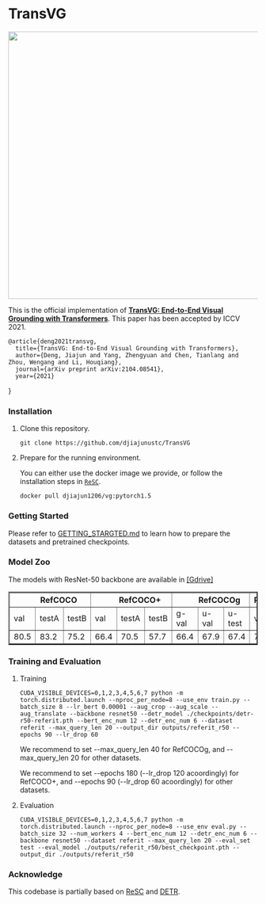 # TransVG
<p align="center"> <img src='docs/framework.jpg' align="center" height="540px"> </p>

This is the official implementation of [**TransVG: End-to-End Visual Grounding with Transformers**](https://arxiv.org/abs/2104.08541). This paper has been accepted by ICCV 2021.

    @article{deng2021transvg,
      title={TransVG: End-to-End Visual Grounding with Transformers},
      author={Deng, Jiajun and Yang, Zhengyuan and Chen, Tianlang and Zhou, Wengang and Li, Houqiang},
      journal={arXiv preprint arXiv:2104.08541},
      year={2021}
}

### Installation
1.  Clone this repository.
    ```
    git clone https://github.com/djiajunustc/TransVG
    ```

2.  Prepare for the running environment. 

    You can either use the docker image we provide, or follow the installation steps in [`ReSC`](https://github.com/zyang-ur/ReSC). 

    ```
    docker pull djiajun1206/vg:pytorch1.5
    ```

### Getting Started

Please refer to [GETTING_STARGTED.md](docs/GETTING_STARTED.md) to learn how to prepare the datasets and pretrained checkpoints.

### Model Zoo

The models with ResNet-50 backbone are available in [[Gdrive]](https://drive.google.com/drive/folders/17CVnc5XOyqqDlg1veXRE9hY9r123Nvqx?usp=sharing)

<table border="2">
    <thead>
        <tr>
            <th colspan=3> &nbsp&nbsp&nbsp&nbsp&nbsp&nbsp&nbsp RefCOCO </th>
            <th colspan=3> &nbsp&nbsp&nbsp&nbsp&nbsp&nbsp&nbsp RefCOCO+</th>
            <th colspan=3> &nbsp&nbsp&nbsp&nbsp&nbsp&nbsp&nbsp RefCOCOg</th>
            <th colspan=2> ReferItGame</th>
        </tr>
    </thead>
    <tbody>
    <tr>
            <td>val</td>
            <td>testA</td>
            <td>testB</td>
            <td>val</td>
            <td>testA</td>
            <td>testB</td>
            <td>g-val</td>
            <td>u-val</td>
            <td>u-test</td>
            <td>val</td>
            <td>test</td>
        </tr>
    </tbody>
    <tbody>
    <tr>
            <td>80.5</td>
            <td>83.2</td>
            <td>75.2</td>
            <td>66.4</td>
            <td>70.5</td>
            <td>57.7</td>
            <td>66.4</td>
            <td>67.9</td>
            <td>67.4</td>
            <td>71.6</td>
            <td>69.3</td>
        </tr>
    </tbody>
</table>


### Training and Evaluation

1.  Training
    ```
    CUDA_VISIBLE_DEVICES=0,1,2,3,4,5,6,7 python -m torch.distributed.launch --nproc_per_node=8 --use_env train.py --batch_size 8 --lr_bert 0.00001 --aug_crop --aug_scale --aug_translate --backbone resnet50 --detr_model ./checkpoints/detr-r50-referit.pth --bert_enc_num 12 --detr_enc_num 6 --dataset referit --max_query_len 20 --output_dir outputs/referit_r50 --epochs 90 --lr_drop 60
    ```

    We recommend to set --max_query_len 40 for RefCOCOg, and --max_query_len 20 for other datasets. 
    
    We recommend to set --epochs 180 (--lr_drop 120 acoordingly) for RefCOCO+, and --epochs 90 (--lr_drop 60 acoordingly) for other datasets. 

2.  Evaluation
    ```
    CUDA_VISIBLE_DEVICES=0,1,2,3,4,5,6,7 python -m torch.distributed.launch --nproc_per_node=8 --use_env eval.py --batch_size 32 --num_workers 4 --bert_enc_num 12 --detr_enc_num 6 --backbone resnet50 --dataset referit --max_query_len 20 --eval_set test --eval_model ./outputs/referit_r50/best_checkpoint.pth --output_dir ./outputs/referit_r50
    ```

### Acknowledge
This codebase is partially based on [ReSC](https://github.com/zyang-ur/ReSC) and [DETR](https://github.com/facebookresearch/detr).
